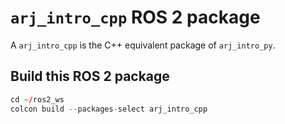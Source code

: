 # `arj_intro_cpp` ROS 2 package

A `arj_intro_cpp` is the C++ equivalent package of `arj_intro_py`.

## Build this ROS 2 package
``` r
cd ~/ros2_ws
colcon build --packages-select arj_intro_cpp
```
